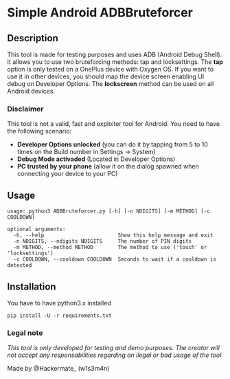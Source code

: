 # Simple Android ADBBruteforcer

## Description

This tool is made for testing purposes and uses ADB (Android Debug Shell). It allows you to use two bruteforcing methods: tap and locksettings.
The __tap__ option is only tested on a OnePlus device with Oxygen OS. If you want to use it in other devices, you should map the device screen enabling UI debug on Developer Options. The __lockscreen__ method can be used on all Android devices.

### Disclaimer

This tool is not a valid, fast and exploiter tool for Android. You need to have the following scenario:
* **Developer Options unlocked** (you can do it by tapping from 5 to 10 times on the Build number in Settings -> System)
* **Debug Mode activaded** (Located in Developer Options)
* **PC trusted by your phone** (allow it on the dialog spawned when connecting your device to your PC)

## Usage
```
usage: python3 ADBBruteforcer.py [-h] [-n NDIGITS] [-m METHOD] [-c COOLDOWN]

optional arguments:
  -h, --help                        Show this help message and exit
  -n NDIGITS, --ndigits NDIGITS     The number of PIN digits
  -m METHOD, --method METHOD        The method to use ('touch' or 'locksettings')
  -c COOLDOWN, --cooldown COOLDOWN  Seconds to wait if a cooldown is detected
```

## Installation
You have to have python3.x installed
```
pip install -U -r requirements.txt
```

### Legal note
*This tool is only developed for testing and demo purposes. The creator will not accept any responsabilities regarding an ilegal or bad usage of the tool*

Made by @Hackermate_ (w1s3m4n)